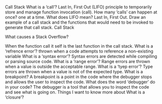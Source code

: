 Call Stack
What is a ‘call’?
Last In, First Out (LIFO) principle to temporarily store and manage function invocation (call).
How many ‘calls’ can happen at once?
one at a time.
What does LIFO mean?
Last In, First Out.
Draw an example of a call stack and the functions that would need to be invoked to generate that call stack. Call Stack

What causes a Stack Overflow?

When the function call it self is the last function in the call stack.
What is a ‘refrence error’?
thrown when a code attempts to reference a non-existing variable
What is a ‘syntax error’?
Syntax errors are detected while compiling or parsing source code.
What is a ‘range error’?
Range errors are thrown when a value is outside the acceptable range.
What is a ‘tyep error’?
Type errors are thrown when a value is not of the expected type.
What is a breakpoint?
A breakpoint is a point in the code where the debugger stops and allows the user to inspect the code.
What does the word ‘debugger’ do in your code?
The debugger is a tool that allows you to inspect the code and see what is going on.
Things I want to know more about
What is a ‘closure’?
